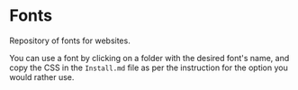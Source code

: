 # Fonts
Repository of fonts for websites.

You can use a font by clicking on a folder with the desired font's name, and copy the CSS in the `Install.md` file as per the instruction for the option you would rather use.
